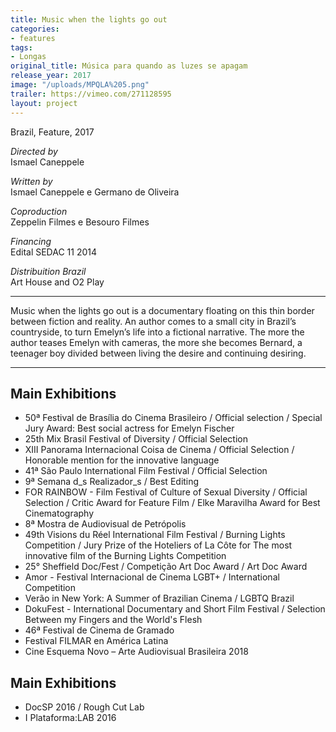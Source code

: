```yaml
---
title: Music when the lights go out
categories:
- features
tags:
- Longas
original_title: Música para quando as luzes se apagam
release_year: 2017
image: "/uploads/MPQLA%205.png"
trailer: https://vimeo.com/271128595
layout: project
---
```


Brazil, Feature, 2017

_Directed by_  
Ismael Caneppele

_Written by_  
Ismael Caneppele e Germano de Oliveira

_Coproduction_  
Zeppelin Filmes e Besouro Filmes

_Financing_  
Edital SEDAC 11 2014

_Distribuition Brazil_  
Art House and O2 Play

---

Music when the lights go out is a documentary floating on this thin border between fiction and reality. An author comes to a small city in Brazil’s countryside, to turn Emelyn’s life into a fictional narrative. The more the author teases Emelyn with cameras, the more she becomes Bernard, a teenager boy divided between living the desire and continuing desiring.

---

## Main Exhibitions

- 50ª Festival de Brasília do Cinema Brasileiro / Official selection / Special Jury Award: Best social actress for Emelyn Fischer
- 25th Mix Brasil Festival of Diversity / Official Selection
- XIII Panorama Internacional Coisa de Cinema / Official Selection / Honorable mention for the innovative language
- 41ª São Paulo International Film Festival / Official Selection
- 9ª Semana d_s Realizador_s / Best Editing
- FOR RAINBOW - Film Festival of Culture of Sexual Diversity / Official Selection / Critic Award for Feature Film / Elke Maravilha Award for Best Cinematography
- 8ª Mostra de Audiovisual de Petrópolis
- 49th Visions du Réel International Film Festival / Burning Lights Competition / Jury Prize of the Hoteliers of La Côte for The most innovative film of the Burning Lights Competition
- 25° Sheffield Doc/Fest / Competição Art Doc Award / Art Doc Award
- Amor - Festival Internacional de Cinema LGBT+ / International Competition
- Verão in New York: A Summer of Brazilian Cinema / LGBTQ Brazil
- DokuFest - International Documentary and Short Film Festival / Selection Between my Fingers and the World's Flesh
- 46ª Festival de Cinema de Gramado
- Festival FILMAR en América Latina
- Cine Esquema Novo – Arte Audiovisual Brasileira 2018

## Main Exhibitions

- DocSP 2016 / Rough Cut Lab
- I Plataforma:LAB 2016

